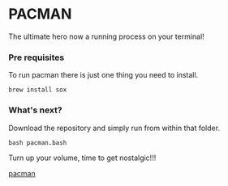 # PACMAN

The ultimate hero now a running process on your terminal!

### Pre requisites
To run pacman there is just one thing you need to install.

`brew install sox`

### What's next?

Download the repository and simply run from within that folder.

`bash pacman.bash`

Turn up your volume, time to get nostalgic!!!

[pacman](pacman.png)